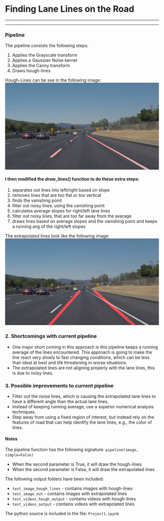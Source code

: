 # **Finding Lane Lines on the Road** 
---

[//]: # (Image References)

[image1]: ./test_image_hough_lines/solidWhiteCurve.jpg "HoughLines"
[image2]: ./test_image_out/solidWhiteCurve.jpg "ExtraPolatedLines"

---

### Pipeline
The pipeline consists the following steps:
 
1) Applies the Grayscale transform
2) Applies a Gaussian Noise kernel
3) Applies the Canny transform
4) Draws hough-lines

Hough-Lines can be see in the following image: ![alt text][image1]

#### I then modified the draw_lines() function to do these extra steps:

1) separates out lines into left/right based on slope
2) removes lines that are too flat or too vertical
3) finds the vanishing point
4) filter out noisy lines, using the vanishing point
5) calculates average slopes for right/left lane lines
6) filter out noisy lines, that are too far away from the average
7) draws lines based on average slopes and the vanishing point and keeps a running avg of the right/left slopes 

The extrapolated lines look like the following image: ![alt text][image2]  

### 2. Shortcomings with current pipeline
* One major short coming in this approach is this pipeline keeps a running average of the lines encountered. This approach is going to make the line react very slowly to fast changing conditions, which can be less than ideal at best and life threatening in worse situations.
* The extrapolated lines are not aligning properly with the lane lines, this is due to noisy lines. 

### 3. Possible improvements to current pipeline
* Filter out the noise lines, which is causing the extrapolated lane lines to have a different angle than the actual lane lines.
* Instead of keeping running average, use a superior numerical analysis techniques.
* Step away from using a fixed region of interest, but instead rely on the features of road that can help identify the lane lines, e.g., the color of lines.

#### Notes
The pipeline function has the following signature: `pipeline(image, simple=False)` 

* When the second parameter is True, it will draw the hough-lines.
* When the second parameter is False, it will draw the extrapolated lines

The following output folders have been included:

* `test_image_hough_lines` - contains images with hough-lines
* `test_image_out` - contains images with extrapolated lines
* `test_videos_hough_output` - contains videos with hough-lines
* `test_videos_output` - contains videos with extrapolated lines

The python source is included in the file: `Project1.ipynb`
